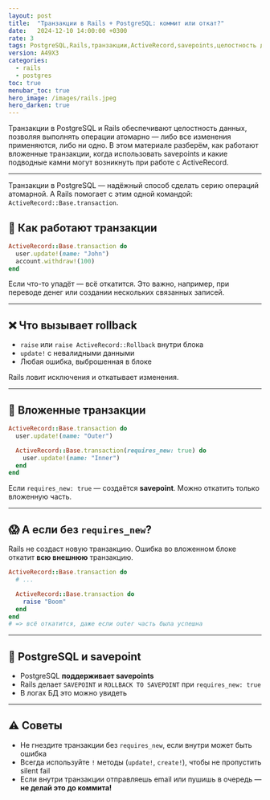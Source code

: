 ```yaml
---
layout: post
title:  "Транзакции в Rails + PostgreSQL: коммит или откат?"
date:   2024-12-10 14:00:00 +0300
rate: 3
tags: PostgreSQL,Rails,транзакции,ActiveRecord,savepoints,целостность данных
version: A49X3
categories:
  - rails
  - postgres
toc: true
menubar_toc: true
hero_image: /images/rails.jpeg
hero_darken: true
---
```

Транзакции в PostgreSQL и Rails обеспечивают целостность данных, позволяя выполнять операции атомарно — либо все изменения применяются, либо ни одно. В этом материале разберём, как работают вложенные транзакции, когда использовать savepoints и какие подводные камни могут возникнуть при работе с ActiveRecord.

---
Транзакции в PostgreSQL — надёжный способ сделать серию операций атомарной. А Rails помогает с этим одной командой: `ActiveRecord::Base.transaction`.

## 🔁 Как работают транзакции

```ruby
ActiveRecord::Base.transaction do
  user.update!(name: "John")
  account.withdraw!(100)
end
````

Если что-то упадёт — всё откатится. Это важно, например, при переводе денег или создании нескольких связанных записей.

---

## ❌ Что вызывает rollback

* `raise` или `raise ActiveRecord::Rollback` внутри блока
* `update!` с невалидными данными
* Любая ошибка, выброшенная в блоке

Rails ловит исключения и откатывает изменения.

---

## 🧬 Вложенные транзакции

```ruby
ActiveRecord::Base.transaction do
  user.update!(name: "Outer")

  ActiveRecord::Base.transaction(requires_new: true) do
    user.update!(name: "Inner")
  end
end
```

Если `requires_new: true` — создаётся **savepoint**. Можно откатить только вложенную часть.

---

## 😱 А если без `requires_new`?

Rails не создаст новую транзакцию. Ошибка во вложенном блоке откатит **всю внешнюю** транзакцию.

```ruby
ActiveRecord::Base.transaction do
  # ...

  ActiveRecord::Base.transaction do
    raise "Boom"
  end
end
# => всё откатится, даже если outer часть была успешна
```

---

## 🧠 PostgreSQL и savepoint

* PostgreSQL **поддерживает savepoints**
* Rails делает `SAVEPOINT` и `ROLLBACK TO SAVEPOINT` при `requires_new: true`
* В логах БД это можно увидеть

---

## ⚠️ Советы

* Не гнездите транзакции без `requires_new`, если внутри может быть ошибка
* Всегда используйте `!` методы (`update!`, `create!`), чтобы не пропустить silent fail
* Если внутри транзакции отправляешь email или пушишь в очередь — **не делай это до коммита!**
